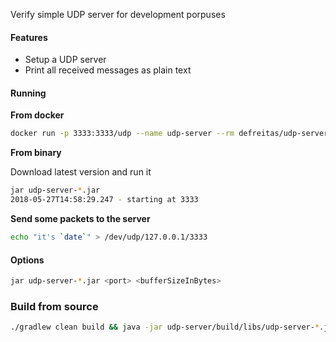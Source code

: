 Verify simple UDP server for development porpuses

#### Features
* Setup a UDP server
* Print all received messages as plain text


#### Running

__From docker__

```bash
docker run -p 3333:3333/udp --name udp-server --rm defreitas/udp-server:latest
```

__From binary__

Download latest version and run it

```bash
jar udp-server-*.jar 
2018-05-27T14:58:29.247 - starting at 3333
```

__Send some packets to the server__

```bash
echo "it's `date`" > /dev/udp/127.0.0.1/3333
```

#### Options

```bash
jar udp-server-*.jar <port> <bufferSizeInBytes>
``` 

### Build from source

```bash
./gradlew clean build && java -jar udp-server/build/libs/udp-server-*.jar 
```
